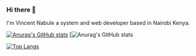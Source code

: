 ### Hi there 👋
I'm Vincent Nabule a system and web developer based in Nairobi Kenya.

[![Anurag's GitHub stats](https://github-readme-stats.vercel.app/api?username=vincentnabule)](https://github.com/anuraghazra/github-readme-stats)
[![Anurag's GitHub stats](https://github-readme-stats.vercel.app/api?username=vincentnabule&show_icons=true&bg_color=00000000)

[![Top Langs](https://github-readme-stats.vercel.app/api/top-langs/?username=vincentnabule)](https://github.com/anuraghazra/github-readme-stats)
